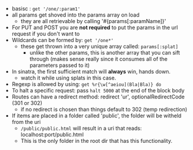 * basisc : `get '/one/:param1'`
* all params get shoved into the params array on load
  * they are all retrievable by calling '#{params[:paramName]}'
* For PUT and POST you are __not required__ to put the params in the url request if you don't want to
* Wildcards can be formed by: `get '/one*'`
  * these get thrown into a very unique array called: `params[:splat]`
    * unlike the other params, this is another array that you can sift through (makes sense really since it consumes all of the parameters passed to it)
* In sinatra, the first sufficient match will __always__ win, hands down.
  * watch it while using splats in this case.
* Regexp is allowed by using: `get %r{\w[^aeiou](Bla|Bla)} do`
* To halt a specific request: pass `halt 5000` at the end of the block body
* Routes can have a redirect method: redirect 'ur', optionalRedirectCode (301 or 302)
  * if no redirect is chosen than things default to 302 (temp redirection)
* If items are placed in a folder called 'public', the folder will be witheld from the uri
  * `/public/public.html` will result in a uri that reads: localhost:port/public.html
  * This is the only folder in the root dir that has this functionality.